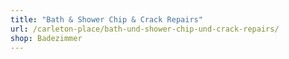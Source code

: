 ```yaml
---
title: "Bath & Shower Chip & Crack Repairs"
url: /carleton-place/bath-und-shower-chip-und-crack-repairs/
shop: Badezimmer
---
```

